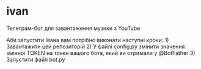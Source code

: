 # ivan
Телеграм-бот для завантаження музики з YouTube

Аби запустити Івана вам потрібно виконати наступні кроки:
    1) Завантажити цей репозиторій
    2) У файлі config.py змінити значення змінної TOKEN на токен вашого бота, який ви отримали у @BotFather
    3) Запустити файл bot.py
